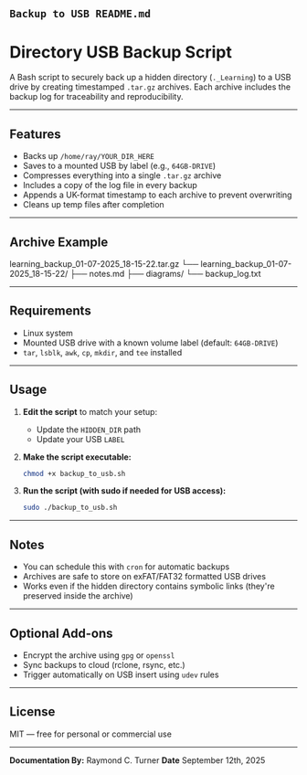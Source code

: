 ## `Backup to USB README.md`


# Directory USB Backup Script

A Bash script to securely back up a hidden directory (`._Learning`) to a USB drive by creating timestamped `.tar.gz` archives. Each archive includes the backup log for traceability and reproducibility.

---

## Features

- Backs up `/home/ray/YOUR_DIR_HERE`
- Saves to a mounted USB by label (e.g., `64GB-DRIVE`)
- Compresses everything into a single `.tar.gz` archive
- Includes a copy of the log file in every backup
- Appends a UK-format timestamp to each archive to prevent overwriting
- Cleans up temp files after completion

---

## Archive Example

learning\_backup\_01-07-2025\_18-15-22.tar.gz
└── learning\_backup\_01-07-2025\_18-15-22/
├── notes.md
├── diagrams/
└── backup\_log.txt

---

## Requirements

- Linux system
- Mounted USB drive with a known volume label (default: `64GB-DRIVE`)
- `tar`, `lsblk`, `awk`, `cp`, `mkdir`, and `tee` installed

---

## Usage

1. **Edit the script** to match your setup:
   - Update the `HIDDEN_DIR` path
   - Update your USB `LABEL`

2. **Make the script executable:**

   ```bash
   chmod +x backup_to_usb.sh
   ```

3. **Run the script (with sudo if needed for USB access):**


   ```bash
   sudo ./backup_to_usb.sh
   ```

---

## Notes

* You can schedule this with `cron` for automatic backups
* Archives are safe to store on exFAT/FAT32 formatted USB drives
* Works even if the hidden directory contains symbolic links (they're preserved inside the archive)

---

## Optional Add-ons

* Encrypt the archive using `gpg` or `openssl`
* Sync backups to cloud (rclone, rsync, etc.)
* Trigger automatically on USB insert using `udev` rules

---

## License

MIT — free for personal or commercial use

---

**Documentation By:** Raymond C. Turner
**Date** September 12th, 2025


